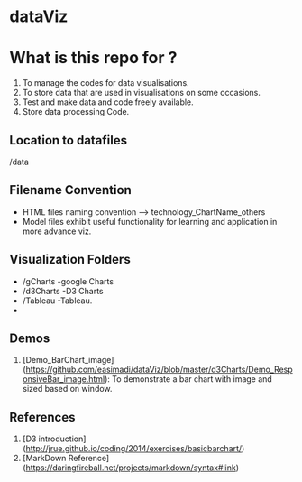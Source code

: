 # dataViz

What is this repo for ?
=============
1. To manage the codes for data visualisations.
2. To store data that are used in visualisations on some occasions.
3. Test and make data and code freely available.
4. Store data processing Code.

## Location to datafiles
/data


## Filename Convention
* HTML files naming convention -->  technology_ChartName_others
* Model files exhibit useful functionality for learning and application in more advance viz.

## Visualization Folders
* /gCharts -google Charts
* /d3Charts -D3 Charts
* /Tableau -Tableau.
* 

## Demos
1. [Demo_BarChart_image] (https://github.com/easimadi/dataViz/blob/master/d3Charts/Demo_ResponsiveBar_image.html):
  To demonstrate a bar chart with image and sized based on window.

## References
1. [D3 introduction] (http://jrue.github.io/coding/2014/exercises/basicbarchart/)
2. [MarkDown Reference] (https://daringfireball.net/projects/markdown/syntax#link)


